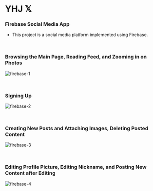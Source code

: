 # YHJ 𝕏

### Firebase Social Media App
- This project is a social media platform implemented using Firebase.

<br>

### Browsing the Main Page, Reading Feed, and Zooming in on Photos
![firebase-1](https://github.com/yeohj0710/Firebase-social-media-app/assets/93759367/fd11f47c-cc24-493e-8213-8bbe8b2cf36b)

<br>

### Signing Up
![firebase-2](https://github.com/yeohj0710/Firebase-social-media-app/assets/93759367/acae816c-6ae9-4df9-85ab-3537ad27e110)

<br>

### Creating New Posts and Attaching Images, Deleting Posted Content
![firebase-3](https://github.com/yeohj0710/Firebase-social-media-app/assets/93759367/bef20588-d9a0-4560-bc7a-e4206d93860a)

<br>

### Editing Profile Picture, Editing Nickname, and Posting New Content after Editing
![firebase-4](https://github.com/yeohj0710/Firebase-social-media-app/assets/93759367/dfd84c61-804e-4064-8f7d-530d41342070)

<br>

